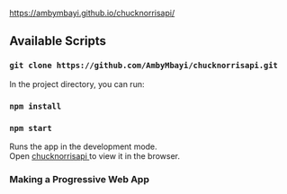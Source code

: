 

https://ambymbayi.github.io/chucknorrisapi/

## Available Scripts
### `git clone https://github.com/AmbyMbayi/chucknorrisapi.git`

In the project directory, you can run:
### `npm install`

### `npm start`

Runs the app in the development mode.\
Open [ chucknorrisapi ](https://ambymbayi.github.io/chucknorrisapi/) to view it in the browser.

### Making a Progressive Web App

